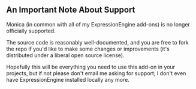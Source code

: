## An Important Note About Support

Monica (in common with all of my ExpressionEngine add-ons) is no longer officially supported.

The source code is reasonably well-documented, and you are free to fork the repo if you'd like to make some changes or improvements (it's distributed under a liberal open source license).

Hopefully this will be everything you need to use this add-on in your projects, but if not please don't email me asking for support; I don't even have ExpressionEngine installed locally any more.
